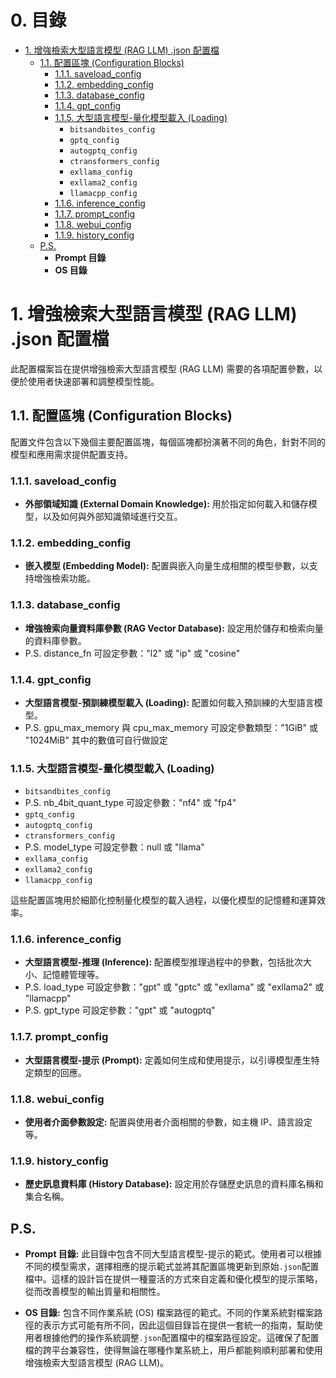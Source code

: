 # 0. 目錄
- [1. 增強檢索大型語言模型 (RAG LLM) .json 配置檔](#1-增強檢索大型語言模型-rag-llm-json-配置檔)
  - [1.1. 配置區塊 (Configuration Blocks)](#11-配置區塊-configuration-blocks)
    - [1.1.1. saveload_config](#111-saveload_config)
    - [1.1.2. embedding_config](#112-embedding_config)
    - [1.1.3. database_config](#113-database_config)
    - [1.1.4. gpt_config](#114-gpt_config)
    - [1.1.5. 大型語言模型-量化模型載入 (Loading)](#115-大型語言模型-量化模型載入-loading)
      - `bitsandbites_config`
      - `gptq_config`
      - `autogptq_config`
      - `ctransformers_config`
      - `exllama_config`
      - `exllama2_config`
      - `llamacpp_config`
    - [1.1.6. inference_config](#116-inference_config)
    - [1.1.7. prompt_config](#117-prompt_config)
    - [1.1.8. webui_config](#118-webui_config)
    - [1.1.9. history_config](#119-history_config)
  - [P.S.](#ps)
    - **Prompt 目錄**
    - **OS 目錄**


# 1. 增強檢索大型語言模型 (RAG LLM) .json 配置檔
此配置檔案旨在提供增強檢索大型語言模型 (RAG LLM) 需要的各項配置參數，以便於使用者快速部署和調整模型性能。


## 1.1. 配置區塊 (Configuration Blocks)
配置文件包含以下幾個主要配置區塊，每個區塊都扮演著不同的角色，針對不同的模型和應用需求提供配置支持。

### 1.1.1. saveload_config
- **外部領域知識 (External Domain Knowledge):** 用於指定如何載入和儲存模型，以及如何與外部知識領域進行交互。

### 1.1.2. embedding_config
- **嵌入模型 (Embedding Model):** 配置與嵌入向量生成相關的模型參數，以支持增強檢索功能。

### 1.1.3. database_config
- **增強檢索向量資料庫參數 (RAG Vector Database):** 設定用於儲存和檢索向量的資料庫參數。
- P.S. distance_fn 可設定參數："l2" 或 "ip" 或 "cosine"

### 1.1.4. gpt_config
- **大型語言模型-預訓練模型載入 (Loading):** 配置如何載入預訓練的大型語言模型。
- P.S. gpu_max_memory 與 cpu_max_memory 可設定參數類型："1GiB" 或 "1024MiB" 其中的數值可自行做設定

### 1.1.5. 大型語言模型-量化模型載入 (Loading)
- `bitsandbites_config`
- P.S. nb_4bit_quant_type 可設定參數："nf4" 或 "fp4"
- `gptq_config`
- `autogptq_config`
- `ctransformers_config`
- P.S. model_type 可設定參數：null 或 "llama"
- `exllama_config`
- `exllama2_config`
- `llamacpp_config`

這些配置區塊用於細節化控制量化模型的載入過程，以優化模型的記憶體和運算效率。

### 1.1.6. inference_config
- **大型語言模型-推理 (Inference):** 配置模型推理過程中的參數，包括批次大小、記憶體管理等。
- P.S. load_type 可設定參數："gpt" 或 "gptc" 或 "exllama" 或 "exllama2" 或 "llamacpp"
- P.S. gpt_type 可設定參數："gpt" 或 "autogptq"

### 1.1.7. prompt_config
- **大型語言模型-提示 (Prompt):** 定義如何生成和使用提示，以引導模型產生特定類型的回應。

### 1.1.8. webui_config
- **使用者介面參數設定:** 配置與使用者介面相關的參數，如主機 IP、語言設定等。

### 1.1.9. history_config
- **歷史訊息資料庫 (History Database):** 設定用於存儲歷史訊息的資料庫名稱和集合名稱。


## P.S.
- **Prompt 目錄:** 此目錄中包含不同大型語言模型-提示的範式。使用者可以根據不同的模型需求，選擇相應的提示範式並將其配置區塊更新到原始`.json`配置檔中。這樣的設計旨在提供一種靈活的方式來自定義和優化模型的提示策略，從而改善模型的輸出質量和相關性。

- **OS 目錄:** 包含不同作業系統 (OS) 檔案路徑的範式。不同的作業系統對檔案路徑的表示方式可能有所不同，因此這個目錄旨在提供一套統一的指南，幫助使用者根據他們的操作系統調整`.json`配置檔中的檔案路徑設定。這確保了配置檔的跨平台兼容性，使得無論在哪種作業系統上，用戶都能夠順利部署和使用增強檢索大型語言模型 (RAG LLM)。
